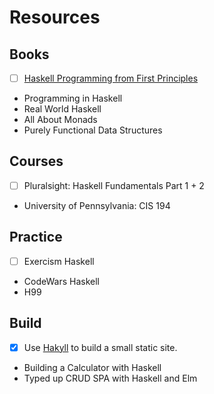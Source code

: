 # Resources

## Books

- [ ] [Haskell Programming from First Principles](http://haskellbook.com/)
- Programming in Haskell
- Real World Haskell
- All About Monads
- Purely Functional Data Structures

## Courses

- [ ] Pluralsight: Haskell Fundamentals Part 1 + 2
- University of Pennsylvania: CIS 194

## Practice

- [ ] Exercism Haskell
- CodeWars Haskell
- H99

## Build

- [x] Use [Hakyll](https://jaspervdj.be/hakyll/) to build a small static site.
- Building a Calculator with Haskell
- Typed up CRUD SPA with Haskell and Elm

